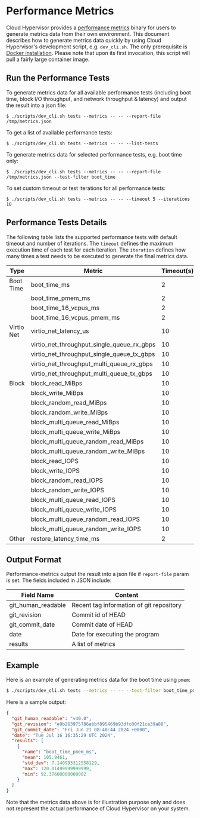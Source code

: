# Performance Metrics

Cloud Hypervisor provides a [performance metrics](https://github.com/cloud-hypervisor/cloud-hypervisor/tree/main/performance-metrics)
binary for users to generate metrics data from their own
environment. This document describes how to generate metrics data
quickly by using Cloud Hypervisor's development script,
e.g. `dev_cli.sh`. The only prerequisite is [Docker installation](https://docs.docker.com/engine/install/).
Please note that upon its first invocation, this script will pull a
fairly large container image.

## Run the Performance Tests

To generate metrics data for all available performance tests (including
boot time, block I/O throughput, and network throughput & latency) and
output the result into a json file:

```
$ ./scripts/dev_cli.sh tests --metrics -- -- --report-file /tmp/metrics.json
```

To get a list of available performance tests:

```
$ ./scripts/dev_cli.sh tests --metrics -- -- --list-tests
```

To generate metrics data for selected performance tests, e.g. boot time only:

```
$ ./scripts/dev_cli.sh tests --metrics -- -- --report-file /tmp/metrics.json --test-filter boot_time
```

To set custom timeout or test iterations for all performance tests:

```
$ ./scripts/dev_cli.sh tests --metrics -- -- --timeout 5 --iterations 10
```

## Performance Tests Details

The following table lists the supported performance tests with default
timeout and number of iterations. The `timeout` defines the maximum
execution time of each test for each iteration. The `iteration` defines
how many times a test needs to be executed to generate the final metrics
data.

| **Type**   | **Metric**                                 | **Timeout(s)** | **Iterations** |
|------------|--------------------------------------------|----------------|----------------|
| Boot Time  | boot_time_ms                               | 2              | 10             |
|            | boot_time_pmem_ms                          | 2              | 10             |
|            | boot_time_16_vcpus_ms                      | 2              | 10             |
|            | boot_time_16_vcpus_pmem_ms                 | 2              | 10             |
| Virtio Net | virtio_net_latency_us                      | 10             | 5              |
|            | virtio_net_throughput_single_queue_rx_gbps | 10             | 5              |
|            | virtio_net_throughput_single_queue_tx_gbps | 10             | 5              |
|            | virtio_net_throughput_multi_queue_rx_gbps  | 10             | 5              |
|            | virtio_net_throughput_multi_queue_tx_gbps  | 10             | 5              |
| Block      | block_read_MiBps                           | 10             | 5              |
|            | block_write_MiBps                          | 10             | 5              |
|            | block_random_read_MiBps                    | 10             | 5              |
|            | block_random_write_MiBps                   | 10             | 5              |
|            | block_multi_queue_read_MiBps               | 10             | 5              |
|            | block_multi_queue_write_MiBps              | 10             | 5              |
|            | block_multi_queue_random_read_MiBps        | 10             | 5              |
|            | block_multi_queue_random_write_MiBps       | 10             | 5              |
|            | block_read_IOPS                            | 10             | 5              |
|            | block_write_IOPS                           | 10             | 5              |
|            | block_random_read_IOPS                     | 10             | 5              |
|            | block_random_write_IOPS                    | 10             | 5              |
|            | block_multi_queue_read_IOPS                | 10             | 5              |
|            | block_multi_queue_write_IOPS               | 10             | 5              |
|            | block_multi_queue_random_read_IOPS         | 10             | 5              |
|            | block_multi_queue_random_write_IOPS        | 10             | 5              |
| Other      | restore_latency_time_ms                    | 2              | 10             |

## Output Format

Performance-metrics output the result into a json file if `report-file`
param is set. The fields included in JSON include:

| Field Name         | Content                                  |
|--------------------|------------------------------------------|
| git_human_readable | Recent tag information of git repository |
| git_revision       | Commit id of HEAD                        |
| git_commit_date    | Commit date of HEAD                      |
| date               | Date for executing the program           |
| results            | A list of metrics                        |

## Example

Here is an example of generating metrics data for the boot time using
`pmem`:

```bash
$ ./scripts/dev_cli.sh tests --metrics -- -- --test-filter boot_time_pmem_ms
```

Here is a sample output:

```json
{
  "git_human_readable": "v40.0",
  "git_revision": "e9b263975786abbf895469b93dfc00f21ce39a88",
  "git_commit_date": "Fri Jun 21 08:40:44 2024 +0000",
  "date": "Tue Jul 16 16:35:29 UTC 2024",
  "results": [
    {
      "name": "boot_time_pmem_ms",
      "mean": 105.9461,
      "std_dev": 7.140993312558129,
      "max": 120.01499999999999,
      "min": 92.37600000000002
    }
  ]
}
```

Note that the metrics data above is for illustration purpose only and
does not represent the actual performance of Cloud Hypervisor on your
system.
